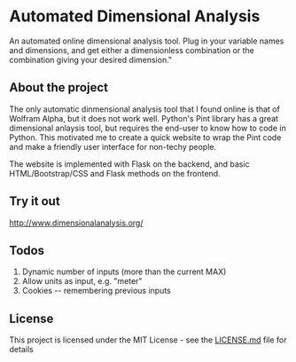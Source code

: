 # Automated Dimensional Analysis 

An automated online dimensional analysis tool. Plug in your variable names and dimensions, and get either a
dimensionless combination or the combination giving your desired dimension."

## About the project

The only automatic dinmensional analysis tool that I found online is that of Wolfram Alpha, but it does not work well. Python's Pint library has a great dimensional anlaysis tool, but requires the end-user to know how to code in Python. This motivated me to create a quick website to wrap the Pint code and make a friendly user interface for non-techy people.

The website is implemented with Flask on the backend, and basic HTML/Bootstrap/CSS and Flask methods on the frontend.

## Try it out

http://www.dimensionalanalysis.org/

## Todos

1. Dynamic number of inputs (more than the current MAX)
2. Allow units as input, e.g. "meter"
3. Cookies -- remembering previous inputs

## License

This project is licensed under the MIT License - see the [LICENSE.md](LICENSE.md) file for details
